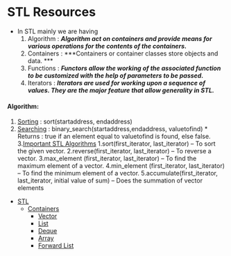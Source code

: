 # STL Resources 

* In STL mainly we are having 
  1. Algorithm : ***Algorithm act on containers and provide means for various operations for the contents of the containers.***
  2. Containers : ***Containers or container classes store objects and data. ***
  3. Functions : ***Functors allow the working of the associated function to be customized with the help of parameters to be passed.***
  4. Iterators : ***Iterators are used for working upon a sequence of values. They are the major feature that allow generality in STL.***

#### Algorithm:
1. [Sorting](https://www.geeksforgeeks.org/sort-algorithms-the-c-standard-template-library-stl/) : sort(startaddress, endaddress)
2. [Searching](https://www.geeksforgeeks.org/binary-search-algorithms-the-c-standard-template-library-stl/) : binary_search(startaddress,endaddress, valuetofind)
        * Returns : true if an element equal to valuetofind is found, else false.
3.[Important STL Algorithms](https://www.geeksforgeeks.org/c-magicians-stl-algorithms/)
    1.sort(first_iterator, last_iterator) – To sort the given vector.
    2.reverse(first_iterator, last_iterator) – To reverse a vector.
    3.max_element (first_iterator, last_iterator) – To find the maximum element of a vector.
    4.min_element (first_iterator, last_iterator) – To find the minimum element of a vector.
    5.accumulate(first_iterator, last_iterator, initial value of sum) – Does the summation of vector elements


* [STL](https://www.geeksforgeeks.org/the-c-standard-template-library-stl/)
  * [Containers](https://www.geeksforgeeks.org/containers-cpp-stl/)
     * [Vector](https://www.geeksforgeeks.org/vector-in-cpp-stl/)
     * [List](https://www.geeksforgeeks.org/list-cpp-stl/)
     * [Deque](https://www.geeksforgeeks.org/deque-cpp-stl/)
     * [Array](https://www.geeksforgeeks.org/array-class-c/)
     * [Forward List](https://www.geeksforgeeks.org/forward-list-c-set-1-introduction-important-functions/)
     
     
